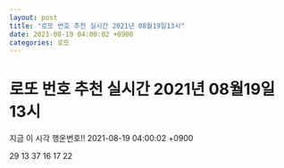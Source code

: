 ```yaml
---
layout: post
title: "로또 번호 추천 실시간 2021년 08월19일13시"
date: 2021-08-19 04:00:02 +0900
categories: 로또
---
```


# 로또 번호 추천 실시간 2021년 08월19일13시

지금 이 시각 행운번호!! 2021-08-19 04:00:02 +0900

 29  13  37  16  17  22 

